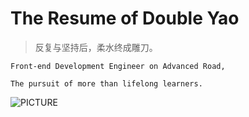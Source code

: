 # The Resume of Double Yao
> 反复与坚持后，柔水终成雕刀。



```
Front-end Development Engineer on Advanced Road,

The pursuit of more than lifelong learners.
```



![PICTURE](https://github.com/doubleyao5753/doubleyao5753.github.io/blob/master/img/PICTURE.png)